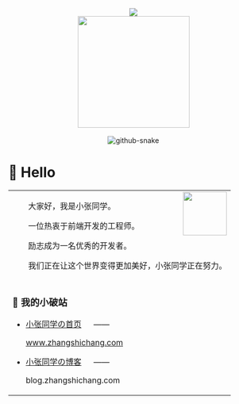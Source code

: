 <div align="center">
  
  <!-- dynamic typing effect 动态打字效果 -->
  <div>
    <a href="https://blog.zhangshichang.com/">
      <img src="https://readme-typing-svg.demolab.com?font=Fira+Code&pause=1000&width=435&lines=console.log(%22Hello%2C%20World%22);小张同学祝您今天愉快!&center=true&size=27" />
    </a>
  </div>

  <!-- knock code pictures 敲代码的图片 -->
  <picture>
    <source media="(prefers-color-scheme: dark)" srcset="https://cdn.jsdelivr.net/gh/sun0225SUN/sun0225SUN/assets/images/coding.gif" />
    <source media="(prefers-color-scheme: light)" srcset="https://cdn.jsdelivr.net/gh/sun0225SUN/sun0225SUN/assets/images/developer.svg" height="225px" />
    <img src="https://cdn.jsdelivr.net/gh/sun0225SUN/sun0225SUN/assets/images/coding.gif" />
  </picture>

  <!-- for beauty 留个空行好看点 -->
  <div>&nbsp;</div>
  
  <!-- Snake Code Contribution Map 贪吃蛇代码贡献图 -->
  <picture>
    <source media="(prefers-color-scheme: dark)" srcset="https://cdn.jsdelivr.net/gh/sun0225SUN/sun0225SUN/profile-snake-contrib/github-contribution-grid-snake-dark.svg" />
    <source media="(prefers-color-scheme: light)" srcset="https://cdn.jsdelivr.net/gh/sun0225SUN/sun0225SUN/profile-snake-contrib/github-contribution-grid-snake.svg" />
    <img alt="github-snake" src="https://cdn.jsdelivr.net/gh/sun0225SUN/sun0225SUN/profile-snake-contrib/github-contribution-grid-snake-dark.svg" />
  </picture>

</div>

#  🙋 Hello

<table>
  
<tr><td>


<img align="right" width="88" src="https://blog.zhangshichang.com/upload/avatar.png" />

<p>&emsp;&emsp;大家好，我是小张同学。</p>
<p>&emsp;&emsp;一位热衷于前端开发的工程师。</p>
<p>&emsp;&emsp;励志成为一名优秀的开发者。</p>
<p>&emsp;&emsp;我们正在让这个世界变得更加美好，小张同学正在努力。</p>

</td></tr>

<tr><td>
  
### 📌 我的小破站

- [小张同学の首页](https://www.zhangshichang.com/) &emsp; —— <p>www.zhangshichang.com</p>

- [小张同学の博客](https://blog.zhangshichang.com/) &emsp; —— <p>blog.zhangshichang.com</p>

</td></tr>
